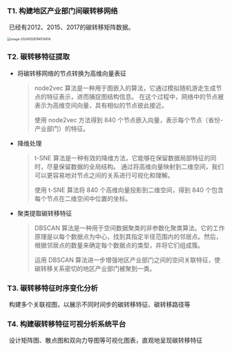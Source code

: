 ### **T1**. 构建地区产业部门间碳转移网络

​	已经有2012、2015、2017的碳转移矩阵数据。

<img src="/Users/bobo/Library/Application Support/typora-user-images/image-20240526194514814.png" alt="image-20240526194514814" style="zoom:50%;" />

### **T2**. 碳转移特征提取

* 将碳转移网络的节点转换为高维向量表征

  > node2vec 算法是一种用于图嵌入的算法，它通过模拟随机游走生成节点的特征表示，进而捕捉图结构信息。
  > 在这个过程中，网络中的节点被表示为高维空间向量，具有相似的节点彼此接近。
  >
  > 使用 node2vec 方法得到 840 个节点嵌入向量，表示每个节点（省份-产业部门）的特征。
  
* 降维处理

  > t-SNE 算法是一种有效的降维方法，它能够在保留数据局部特征的同时，尽量保留数据的全局结构。
  > 通过将高维向量映射到二维空间，我们可以更容易地对节点之间的关系进行可视化和理解。
  >
  > 使用 t-SNE 算法将 840 个高维向量投影到二维空间，得到 840  个包含每个节点在二维空间中位置的坐标。
  
* 聚类提取碳转移特征

  > DBSCAN 算法是一种用于空间数据聚类的非参数化聚类算法。它的工作原理是以每个数据点为中心，找到其指定半径范围内的邻居点。然后，根据邻居点的数量来确定每个数据点的类型，并将它们组成簇。
  >
  > 运用 DBSCAN 算法进一步增强地区产业部门之间的空间关联特征，使碳转移关系密切的地区产业部门被聚到一类。
  

### **T3**. 碳转移特征时序变化分析

​	构建多个关联视图，以展示不同时间步的碳转移特征、碳转移路径等



### **T4**. 构建碳转移特征可视分析系统平台

​	设计矩阵图、散点图和双向力导图等可视化图表，直观地呈现碳转移特征